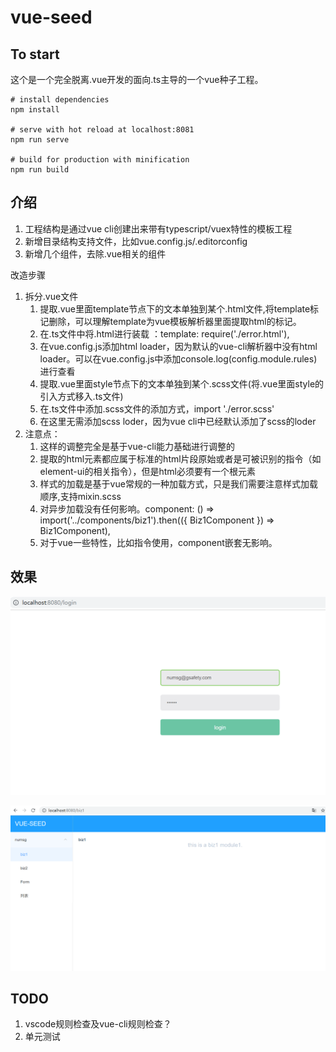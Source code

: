 # vue-seed
## To start
这个是一个完全脱离.vue开发的面向.ts主导的一个vue种子工程。
```
# install dependencies
npm install

# serve with hot reload at localhost:8081
npm run serve

# build for production with minification
npm run build
```

## 介绍
1. 工程结构是通过vue cli创建出来带有typescript/vuex特性的模板工程
2. 新增目录结构支持文件，比如vue.config.js/.editorconfig
3. 新增几个组件，去除.vue相关的组件

改造步骤
1. 拆分.vue文件
    1. 提取.vue里面template节点下的文本单独到某个.html文件,将template标记删除，可以理解template为vue模板解析器里面提取html的标记。
    2. 在.ts文件中将.html进行装载 ：template: require('./error.html'),
    3. 在vue.config.js添加html loader，因为默认的vue-cli解析器中没有html loader。可以在vue.config.js中添加console.log(config.module.rules)进行查看
    4. 提取.vue里面style节点下的文本单独到某个.scss文件(将.vue里面style的引入方式移入.ts文件)
    5. 在.ts文件中添加.scss文件的添加方式，import './error.scss'
    6. 在这里无需添加scss loder，因为vue cli中已经默认添加了scss的loder
2. 注意点：
    1. 这样的调整完全是基于vue-cli能力基础进行调整的
    2. 提取的html元素都应属于标准的html片段原始或者是可被识别的指令（如element-ui的相关指令），但是html必须要有一个根元素
    3. 样式的加载是基于vue常规的一种加载方式，只是我们需要注意样式加载顺序,支持mixin.scss
    4. 对异步加载没有任何影响。component: () => import('../components/biz1').then(({ Biz1Component }) => Biz1Component),
    5. 对于vue一些特性，比如指令使用，component嵌套无影响。

## 效果

![](./doc/img/login.png)

![](./doc/img/biz1.png)

## TODO

1. vscode规则检查及vue-cli规则检查？
2. 单元测试
